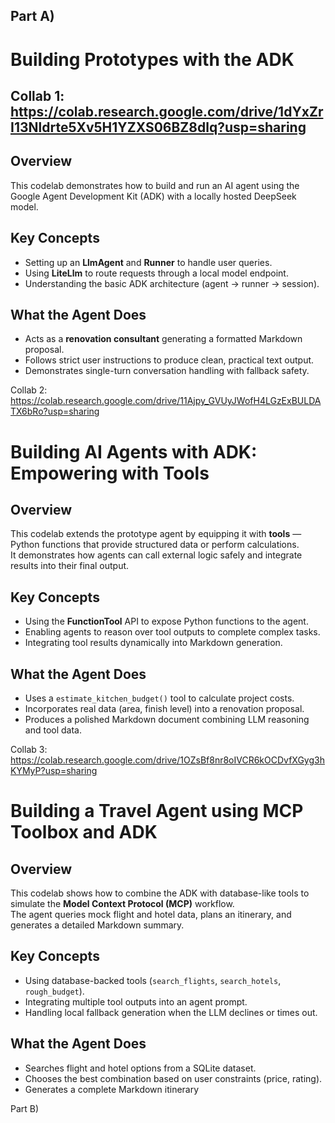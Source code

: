 ## Part A)

# Building Prototypes with the ADK

## Collab 1: https://colab.research.google.com/drive/1dYxZrI13Nldrte5Xv5H1YZXS06BZ8dlq?usp=sharing

## Overview

This codelab demonstrates how to build and run an AI agent using the Google Agent Development Kit (ADK) with a locally hosted DeepSeek model.

## Key Concepts

- Setting up an **LlmAgent** and **Runner** to handle user queries.
- Using **LiteLlm** to route requests through a local model endpoint.
- Understanding the basic ADK architecture (agent → runner → session).

## What the Agent Does

- Acts as a **renovation consultant** generating a formatted Markdown proposal.
- Follows strict user instructions to produce clean, practical text output.
- Demonstrates single-turn conversation handling with fallback safety.

Collab 2: https://colab.research.google.com/drive/11Ajpy_GVUyJWofH4LGzExBULDATX6bRo?usp=sharing

# Building AI Agents with ADK: Empowering with Tools

## Overview

This codelab extends the prototype agent by equipping it with **tools** — Python functions that provide structured data or perform calculations.  
It demonstrates how agents can call external logic safely and integrate results into their final output.

## Key Concepts

- Using the **FunctionTool** API to expose Python functions to the agent.
- Enabling agents to reason over tool outputs to complete complex tasks.
- Integrating tool results dynamically into Markdown generation.

## What the Agent Does

- Uses a `estimate_kitchen_budget()` tool to calculate project costs.
- Incorporates real data (area, finish level) into a renovation proposal.
- Produces a polished Markdown document combining LLM reasoning and tool data.

Collab 3: https://colab.research.google.com/drive/1OZsBf8nr8oIVCR6kOCDvfXGyg3hKYMyP?usp=sharing

# Building a Travel Agent using MCP Toolbox and ADK

## Overview

This codelab shows how to combine the ADK with database-like tools to simulate the **Model Context Protocol (MCP)** workflow.  
The agent queries mock flight and hotel data, plans an itinerary, and generates a detailed Markdown summary.

## Key Concepts

- Using database-backed tools (`search_flights`, `search_hotels`, `rough_budget`).
- Integrating multiple tool outputs into an agent prompt.
- Handling local fallback generation when the LLM declines or times out.

## What the Agent Does

- Searches flight and hotel options from a SQLite dataset.
- Chooses the best combination based on user constraints (price, rating).
- Generates a complete Markdown itinerary

Part B)

